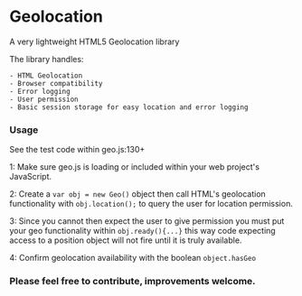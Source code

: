 # Geolocation
A very lightweight HTML5 Geolocation library


The library handles:

	- HTML Geolocation
	- Browser compatibility
	- Error logging
	- User permission
	- Basic session storage for easy location and error logging


### Usage

See the test code within geo.js:130+

1: Make sure geo.js is loading or included within your web project's JavaScript.

2: Create a `var obj = new Geo()` object then call HTML's geolocation functionality with `obj.location();` to query the user for location permission. 

3: Since you cannot then expect the user to give permission you must put your geo functionality within `obj.ready(){...}` this way code expecting access to a position object will not fire until it is truly available.

4: Confirm geolocation availability with the boolean `object.hasGeo`


### Please feel free to contribute, improvements welcome.


